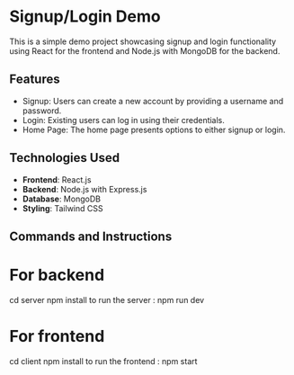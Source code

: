 # Signup/Login Demo

This is a simple demo project showcasing signup and login functionality using React for the frontend and Node.js with MongoDB for the backend.

## Features

- Signup: Users can create a new account by providing a username and password.
- Login: Existing users can log in using their credentials.
- Home Page: The home page presents options to either signup or login.

## Technologies Used

- **Frontend**: React.js
- **Backend**: Node.js with Express.js
- **Database**: MongoDB
- **Styling**: Tailwind CSS

## Commands and Instructions
# For backend
cd server
npm install
to run the server : npm run dev

# For frontend
cd client
npm install
to run the frontend : npm start



